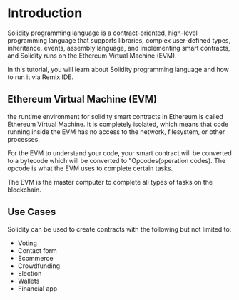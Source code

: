 # Introduction

Solidity programming language is a contract-oriented, high-level programming language that supports libraries, complex user-defined types, inheritance, events, assembly language, and implementing smart contracts, and Solidity runs on the Ethereum Virtual Machine (EVM).

In this tutorial, you will learn about Solidity programming language and how to run it via Remix IDE.

## Ethereum Virtual Machine (EVM)
the runtime environment for solidity smart contracts in Ethereum is called Ethereum Virtual Machine. It is completely isolated, which means that code running inside the EVM has no access to the network, filesystem, or other processes.  

For the EVM to understand your code, your smart contract will be converted to a bytecode which will be converted to "Opcodes(operation codes). The opcode is what the EVM uses to complete certain tasks.

 The EVM is the master computer to complete all types of tasks on the blockchain. 


## Use Cases 
Solidity can be used to create contracts with the following but not limited to:
* Voting
* Contact form
* Ecommerce
* Crowdfunding
* Election
* Wallets
* Financial app



